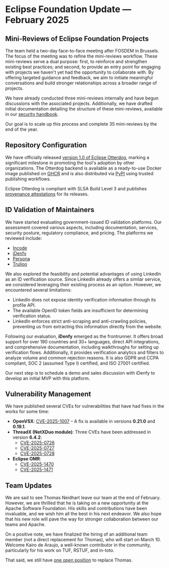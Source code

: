 # Eclipse Foundation Update — February 2025  

## Mini-Reviews of Eclipse Foundation Projects  

The team held a two-day face-to-face meeting after FOSDEM in Brussels. The focus of the meeting was to refine the mini-reviews workflow. These mini-reviews serve a dual purpose: first, to reinforce and strengthen existing best practices; and second, to provide an entry point for engaging with projects we haven't yet had the opportunity to collaborate with. By offering targeted guidance and feedback, we aim to initiate meaningful conversations and build stronger relationships across a broader range of projects.  

We have already conducted three mini-reviews internally and have begun discussions with the associated projects. Additionally, we have drafted initial documentation detailing the structure of these mini-reviews, available in our [security handbook](https://eclipse-csi.github.io/security-handbook/project/reviews.html).  

Our goal is to scale up this process and complete 35 mini-reviews by the end of the year.  

## Repository Configuration  

We have officially released [version 1.0 of Eclipse Otterdog](https://github.com/eclipse-csi/otterdog/releases/tag/v1.0.0), marking a significant milestone in promoting the tool's adoption by other organizations. The Otterdog backend is available as a ready-to-use Docker image published on [GHCR](https://github.com/eclipse-csi/otterdog/pkgs/container/otterdog/364702838?tag=1.0.0) and is also distributed via [PyPI](https://pypi.org/project/otterdog/) using trusted publishing workflows.  

Eclipse Otterdog is compliant with SLSA Build Level 3 and publishes [provenance attestations](https://github.com/eclipse-csi/otterdog/releases/download/v1.0.0/multiple.intoto.jsonl) for its releases.  

## ID Validation of Maintainers  

We have started evaluating government-issued ID validation platforms. Our assessment covered various aspects, including documentation, services, security posture, regulatory compliance, and pricing. The platforms we reviewed include:  

- [Incode](https://incode.com)  
- [iDenfy](https://www.idenfy.com)  
- [Persona](https://withpersona.com)  
- [Trulioo](https://www.trulioo.com)  

We also explored the feasibility and potential advantages of using LinkedIn as an ID verification source. Since LinkedIn already offers a similar service, we considered leveraging their existing process as an option. However, we encountered several limitations:  

- LinkedIn does not expose identity verification information through its profile API.  
- The available OpenID token fields are insufficient for determining verification status.  
- LinkedIn enforces strict anti-scraping and anti-crawling policies, preventing us from extracting this information directly from the website.  

Following our evaluation, **iDenfy** emerged as the frontrunner. It offers broad support for over 190 countries and 30+ languages, direct API integrations, and comprehensive documentation, including walkthroughs for setting up verification flows. Additionally, it provides verification analytics and filters to analyze volume and common rejection reasons. It is also GDPR and CCPA compliant, SOC 2 (assumed Type I) certified, and ISO 27001 certified.  

Our next step is to schedule a demo and sales discussion with iDenfy to develop an initial MVP with this platform.  

## Vulnerability Management  

We have published several CVEs for vulnerabilities that have had fixes in the works for some time:  

- **OpenVSX**: [CVE-2025-1007](https://github.com/eclipse/openvsx/security/advisories/GHSA-wc7c-xq2f-qp4h) – A fix is available in versions **0.21.0** and **0.19.1**.  
- **ThreadX (NetXDuo module)**: Three CVEs have been addressed in version **6.4.2**:  
  - [CVE-2025-0726](https://github.com/eclipse-threadx/netxduo/security/advisories/GHSA-pwf8-5q9w-m763)  
  - [CVE-2025-0727](https://github.com/eclipse-threadx/netxduo/security/advisories/GHSA-jf6x-9mgc-p72w)  
  - [CVE-2025-0728](https://github.com/eclipse-threadx/netxduo/security/advisories/GHSA-hqp7-4q26-6wqf)  
- **Eclipse OMR**:  
  - [CVE-2025-1470](https://www.cve.org/CVERecord?id=CVE-2025-1470)  
  - [CVE-2025-1471](https://www.cve.org/CVERecord?id=CVE-2025-1471)  

## Team Updates  

We are sad to see Thomas Neidhart leave our team at the end of February. However, we are thrilled that he is taking on a new opportunity at the Apache Software Foundation. His skills and contributions have been invaluable, and we wish him all the best in his next endeavor. We also hope that his new role will pave the way for stronger collaboration between our teams and Apache.

On a positive note, we have finalized the hiring of an additional team member (not a direct replacement for Thomas), who will start on March 10. Welcome Kairo de Araujo, a well-known contributor in the community, particularly for his work on TUF, RSTUF, and in-toto.  

That said, we still have [one open position](https://eclipsefoundation.applytojob.com/apply/VYeaNcgocL/Security-Software-Engineer-Open-Source) to replace Thomas.
